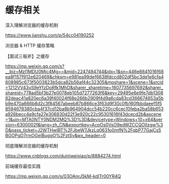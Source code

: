 # 缓存相关



深入理解浏览器的缓存机制

https://www.jianshu.com/p/54cc04190252



浏览器 & HTTP 缓存策略



【面试三板斧】之缓存

https://mp.weixin.qq.com/s?__biz=MzI1MDU0Mjc4Mg==&mid=2247484744&idx=1&sn=446e8841016f68ea8f157f912e620469&chksm=e981ea99def6638fdccd802df5bc3de1e6cfa4608985c673f5003823b5dca82b56af44c32305&mpshare=1&scene=1&srcid=1212VV43vS9eYfzDoRfk1MhD&sharer_sharetime=1607735697692&sharer_shareid=778ad5bf3b27e0078eb105d7277263f6&key=29495e6e9fe7db130882deac41a820ec6a39f40024f68e266b2909f4d9a6cda83cd366674653a5bb9e470a666b8d2c3f84567abeeb87b866ce3f63d9f30c0fb160fbbdaeef5f58594678380cba4f37cd12ba8b964904dcc54b220cc6cec10feba2ba58b653a926becc4a9cfa27e306830d22f3e920c22c95301616f43dcecd2b&ascene=1&uin=MTA0NTY0NDM2MQ%3D%3D&devicetype=Windows+10+x64&version=6300002f&lang=zh_CN&exportkey=AcpOs0VsO9edWZCCQOlIzgw%3D&pass_ticket=J2WTHwIBT%2FJbeW7JkzLq0631o0mfN%2FqbP77GajCs5BGOPgD7rmOGeIBuggO%2FztSy&wx_header=0



彻底理解浏览器的缓存机制

https://www.cnblogs.com/duiniweixiao/p/8884274.html




前端缓存最佳实践

https://mp.weixin.qq.com/s/03OAnrJ5kM-kdITr00YR4Q